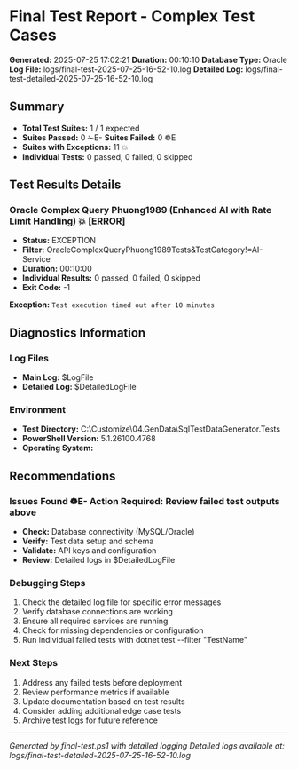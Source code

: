 # Final Test Report - Complex Test Cases

**Generated:** 2025-07-25 17:02:21
**Duration:** 00:10:10
**Database Type:** Oracle
**Log File:** logs/final-test-2025-07-25-16-52-10.log
**Detailed Log:** logs/final-test-detailed-2025-07-25-16-52-10.log

## Summary
- **Total Test Suites:** 1 / 1 expected
- **Suites Passed:** 0 ✁E- **Suites Failed:** 0 ❁E 
- **Suites with Exceptions:** 11 💥
- **Individual Tests:** 0 passed, 0 failed, 0 skipped

## Test Results Details

### Oracle Complex Query Phuong1989 (Enhanced AI with Rate Limit Handling) 💥 [ERROR]

- **Status:** EXCEPTION
- **Filter:** OracleComplexQueryPhuong1989Tests&TestCategory!=AI-Service
- **Duration:** 00:10:00
- **Individual Results:** 0 passed, 0 failed, 0 skipped
- **Exit Code:** -1

**Exception:**
`
Test execution timed out after 10 minutes
`

## Diagnostics Information

### Log Files
- **Main Log:** $LogFile
- **Detailed Log:** $DetailedLogFile

### Environment
- **Test Directory:** C:\Customize\04.GenData\SqlTestDataGenerator.Tests
- **PowerShell Version:** 5.1.26100.4768
- **Operating System:** 

## Recommendations
### Issues Found ❁E- **Action Required:** Review failed test outputs above
- **Check:** Database connectivity (MySQL/Oracle)
- **Verify:** Test data setup and schema
- **Validate:** API keys and configuration
- **Review:** Detailed logs in $DetailedLogFile

### Debugging Steps
1. Check the detailed log file for specific error messages
2. Verify database connections are working
3. Ensure all required services are running
4. Check for missing dependencies or configuration
5. Run individual failed tests with dotnet test --filter "TestName"

### Next Steps
1. Address any failed tests before deployment
2. Review performance metrics if available
3. Update documentation based on test results
4. Consider adding additional edge case tests
5. Archive test logs for future reference

---
*Generated by final-test.ps1 with detailed logging*
*Detailed logs available at: logs/final-test-detailed-2025-07-25-16-52-10.log*
